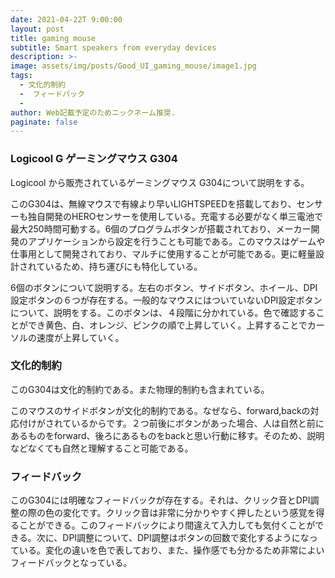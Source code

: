 ```yaml
---
date: 2021-04-22T 9:00:00
layout: post
title: gaming mouse
subtitle: Smart speakers from everyday devices
description: >-
image: assets/img/posts/Good_UI_gaming_mouse/image1.jpg
tags: 
  - 文化的制約
  -  フィードバック
  - 
author: Web記載予定のためニックネーム推奨.
paginate: false
---
```


### Logicool G ゲーミングマウス G304
Logicool から販売されているゲーミングマウス G304について説明をする。

このG304は、無線マウスで有線より早いLIGHTSPEEDを搭載しており、センサーも独自開発のHEROセンサーを使用している。充電する必要がなく単三電池で最大250時間可動する。6個のプログラムボタンが搭載されており、メーカー開発のアプリケーションから設定を行うことも可能である。このマウスはゲームや仕事用として開発されており、マルチに使用することが可能である。更に軽量設計されているため、持ち運びにも特化している。

6個のボタンについて説明する。左右のボタン、サイドボタン、ホイール、DPI設定ボタンの６つが存在する。一般的なマウスにはついていないDPI設定ボタンについて、説明をする。このボタンは、４段階に分かれている。色で確認することができ黄色、白、オレンジ、ピンクの順で上昇していく。上昇することでカーソルの速度が上昇していく。

### 文化的制約
このG304は文化的制約である。また物理的制約も含まれている。

このマウスのサイドボタンが文化的制約である。なぜなら、forward,backの対応付けがされているからです。２つ前後にボタンがあった場合、人は自然と前にあるものをforward、後ろにあるものをbackと思い行動に移す。そのため、説明などなくても自然と理解すること可能である。

### フィードバック
このG304には明確なフィードバックが存在する。それは、クリック音とDPI調整の際の色の変化です。クリック音は非常に分かりやすく押したという感覚を得ることができる。このフィードバックにより間違えて入力しても気付くことができる。次に、DPI調整について、DPI調整はボタンの回数で変化するようになっている。変化の違いを色で表しており、また、操作感でも分かるため非常によいフィードバックとなっている。
